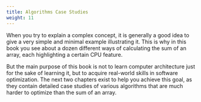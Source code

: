 ```yaml
---
title: Algorithms Case Studies
weight: 11
---
```


When you try to explain a complex concept, it is generally a good idea to give a very simple and minimal example illustrating it. This is why in this book you see about a dozen different ways of calculating the sum of an array, each highlighting a certain CPU feature.

But the main purpose of this book is not to learn computer architecture just for the sake of learning it, but to acquire real-world skills in software optimization. The next two chapters exist to help you achieve this goal, as they contain detailed case studies of various algorithms that are much harder to optimize than the sum of an array.

<!--

To achieve this goal, 

it is filled with — and, in fact, mostly comprised of — examples of algorithms that are harder to optimize than the sum of an array.

To achieve this goal, it is filled with — and, in fact, mostly comprised of — examples of algorithms that are harder to optimize than the sum of an array.

This and the next chapter is the scientifically valuable part of the book.

-->
